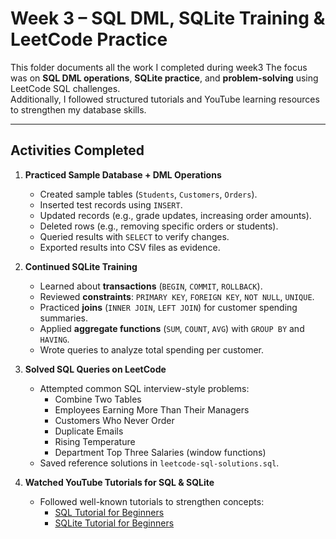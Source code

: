 # Week 3 – SQL DML, SQLite Training & LeetCode Practice

This folder documents all the work I completed during week3 
The focus was on **SQL DML operations**, **SQLite practice**, and **problem-solving** using LeetCode SQL challenges.  
Additionally, I followed structured tutorials and YouTube learning resources to strengthen my database skills.

---

## Activities Completed

1. **Practiced Sample Database + DML Operations**
   - Created sample tables (`Students`, `Customers`, `Orders`).
   - Inserted test records using `INSERT`.
   - Updated records (e.g., grade updates, increasing order amounts).
   - Deleted rows (e.g., removing specific orders or students).
   - Queried results with `SELECT` to verify changes.
   - Exported results into CSV files as evidence.

2. **Continued SQLite Training**
   - Learned about **transactions** (`BEGIN`, `COMMIT`, `ROLLBACK`).
   - Reviewed **constraints**: `PRIMARY KEY`, `FOREIGN KEY`, `NOT NULL`, `UNIQUE`.
   - Practiced **joins** (`INNER JOIN`, `LEFT JOIN`) for customer spending summaries.
   - Applied **aggregate functions** (`SUM`, `COUNT`, `AVG`) with `GROUP BY` and `HAVING`.
   - Wrote queries to analyze total spending per customer.

3. **Solved SQL Queries on LeetCode**
   - Attempted common SQL interview-style problems:
     - Combine Two Tables
     - Employees Earning More Than Their Managers
     - Customers Who Never Order
     - Duplicate Emails
     - Rising Temperature
     - Department Top Three Salaries (window functions)
   - Saved reference solutions in `leetcode-sql-solutions.sql`.

4. **Watched YouTube Tutorials for SQL & SQLite**
   - Followed well-known tutorials to strengthen concepts:
     - [SQL Tutorial for Beginners](https://www.youtube.com/watch?v=9Pzj7Aj25lw)
     - [SQLite Tutorial for Beginners](https://www.youtube.com/watch?v=byHcYRpMgI4)
    




